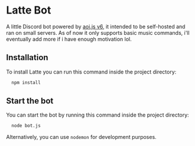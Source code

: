 # Latte Bot

A little Discord bot powered by [aoi.js v6](https://aoi.js.org/), it intended to be self-hosted and ran on small servers. As of now it only supports basic music commands, i'll eventually add more if i have enough motivation lol.

## Installation

To install Latte you can run this command inside the project directory:

```bash
  npm install
```

## Start the bot

You can start the bot by running this command inside the project directory:

```bash
  node bot.js
```
Alternatively, you can use `nodemon` for development purposes.